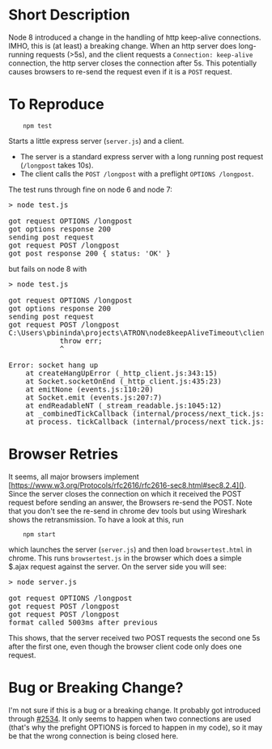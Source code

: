 # Short Description

Node 8 introduced a change in the handling of http keep-alive connections. IMHO, this is (at least) a breaking change. When an http server does long-running requests (>5s), and the client requests a `Connection: keep-alive` connection, the http server closes the connection after 5s. This potentially causes browsers to re-send the request even if it is a `POST` request.

# To Reproduce

        npm test

Starts a little express server (`server.js`) and a client. 
* The server is a standard express server with a long running post request (`/longpost` takes 10s).
* The client calls the `POST /longpost` with a preflight `OPTIONS /longpost`.

The test runs through fine on node 6 and node 7:
<pre>
> node test.js

got request OPTIONS /longpost
got options response 200
sending post request
got request POST /longpost
got post response 200 { status: 'OK' }
</pre>
 but fails on node 8 with
<pre>
> node test.js

got request OPTIONS /longpost
got options response 200
sending post request
got request POST /longpost
C:\Users\pbininda\projects\ATRON\node8keepAliveTimeout\client.js:39
            throw err;
            ^

Error: socket hang up
    at createHangUpError (_http_client.js:343:15)
    at Socket.socketOnEnd (_http_client.js:435:23)
    at emitNone (events.js:110:20)
    at Socket.emit (events.js:207:7)
    at endReadableNT (_stream_readable.js:1045:12)
    at _combinedTickCallback (internal/process/next_tick.js:102:11)
    at process._tickCallback (internal/process/next_tick.js:161:9)
</pre>

# Browser Retries

It seems, all major browsers implement [https://www.w3.org/Protocols/rfc2616/rfc2616-sec8.html#sec8.2.4](). Since the server closes the connection on which it received the POST request before sending an answer, the Browsers re-send the POST. Note that you don't see the re-send in chrome dev tools but using Wireshark shows the retransmission. To have a look at this, run

        npm start

which launches the server (`server.js`) and then load `browsertest.html` in chrome. This runs `browsertest.js` in the browser which does a simple $.ajax request against the server. On the server side you will see:

<pre>
> node server.js

got request OPTIONS /longpost
got request POST /longpost
got request POST /longpost
format called 5003ms after previous
</pre>

This shows, that the server received two POST requests the second one 5s after the first one, even though the browser client code only does one request.

# Bug or Breaking Change?

I'm not sure if this is a bug or a breaking change. It probably got introduced through [#2534](https://github.com/nodejs/node/pull/2534). It only seems to happen when two connections are used (that's why the prefight OPTIONS is forced to happen in my code), so it may be that the wrong connection is being closed here.


